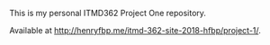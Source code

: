 This is my personal ITMD362 Project One repository.

Available at http://henryfbp.me/itmd-362-site-2018-hfbp/project-1/.
